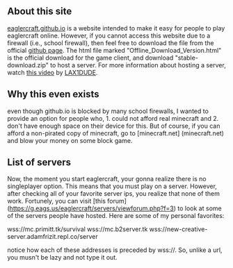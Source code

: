 ## About this site

[eaglercraft.github.io](..) is a website intended to make it easy for people to play eaglercraft online. However, if you cannot access this website due to a firewall (i.e., school firewall), then feel free to download the file from the official [github page](https://github.com/LAX1DUDE/eaglercraft/tree/main/stable-download). The html file marked "Offline_Download_Version.html" is the official download for the game client, and download "stable-download.zip" to host a server. For more information about hosting a server, watch [this video](https://youtube.com/watch?v=Zsnv8YskjMA) by [LAX1DUDE](https://github.com/LAX1DUDE).

## Why this even exists

even though github.io is blocked by many school firewalls, I wanted to provide an option for people who, 1. could not afford real minecraft and 2. don't have enough space on their device for this. But of course, if you can afford a non-pirated copy of minecraft, go to [minecraft.net] (minecraft.net) and blow your money on some block game.

## List of servers

Now, the moment you start eaglercraft, your gonna realize there is no singleplayer option. This means that you must play on a server. However, after checking all of your favorite server ips, you realize that none of them work. Fortunely, you can visit [this forum] (https://g.eags.us/eaglercraft/servers/viewforum.php?f=3) to look at some of the servers people have hosted. Here are some of my personal favorites:

wss://mc.primitt.tk/survival
wss://mc.b2server.tk
wss://new-creative-server.adamfrizit.repl.co/server

notice how each of these addresses is preceded by wss://. So, unlike a url, you musn't be lazy and not type it out.
